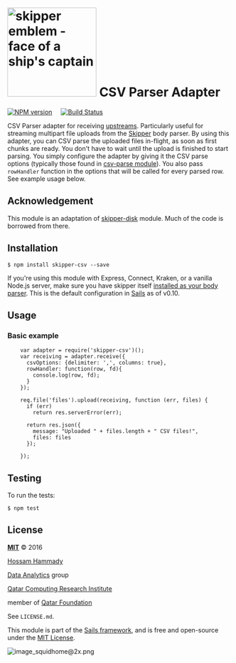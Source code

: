 # [<img title="skipper-csv - CSV Parser adapter for Skipper" src="http://i.imgur.com/P6gptnI.png" width="200px" alt="skipper emblem - face of a ship's captain"/>](https://github.com/hammady/skipper-disk) CSV Parser Adapter 

[![NPM version](https://badge.fury.io/js/skipper-csv.png)](http://badge.fury.io/js/skipper-csv) &nbsp; &nbsp;
[![Build Status](https://travis-ci.org/hammady/skipper-csv.svg?branch=master)](https://travis-ci.org/hammady/skipper-csv)

CSV Parser adapter for receiving [upstreams](https://github.com/balderdashy/skipper#what-are-upstreams). Particularly useful for streaming multipart file uploads from the [Skipper](github.com/balderdashy/skipper) body parser.
By using this adapter, you can CSV parse the uploaded files in-flight, as soon as first chunks are ready.
You don't have to wait until the upload is finished to start parsing.
You simply configure the adapter by giving it the CSV parse options
(typically those found in [csv-parse module](https://www.npmjs.com/package/csv-parse)).
You also pass `rowHandler` function in the options that will be called for every parsed row.
See example usage below.

## Acknowledgement
This module is an adaptation of [skipper-disk](http://www.github.com/balderdashy/skipper-disk) module. Much of the code is borrowed from there.

## Installation

```
$ npm install skipper-csv --save
```

If you're using this module with Express, Connect, Kraken, or a vanilla Node.js server, make sure you have skipper itself [installed as your body parser](http://beta.sailsjs.org/#/documentation/concepts/Middleware?q=adding-or-overriding-http-middleware).  This is the default configuration in [Sails](https://github.com/balderdashy/sails) as of v0.10.



## Usage

### Basic example

```
    var adapter = require('skipper-csv')();
    var receiving = adapter.receive({
      csvOptions: {delimiter: ',', columns: true},
      rowHandler: function(row, fd){
        console.log(row, fd);
      }
    });

    req.file('files').upload(receiving, function (err, files) {
      if (err)
        return res.serverError(err);

      return res.json({
        message: "Uploaded " + files.length + " CSV files!",
        files: files
      });

    });

```

## Testing

To run the tests:

```shell
$ npm test
```


## License

**[MIT](./LICENSE)**
&copy; 2016

[Hossam Hammady](http://twitter.com/hammady)

[Data Analytics](http://da.qcri.org) group

[Qatar Computing Research Institute](http://qcri.qa)

member of [Qatar Foundation](http://qcri.qa)

See `LICENSE.md`.

This module is part of the [Sails framework](http://sailsjs.org), and is free and open-source under the [MIT License](http://sails.mit-license.org/).


![image_squidhome@2x.png](http://i.imgur.com/RIvu9.png)
